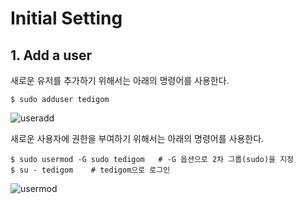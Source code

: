 # Initial Setting
## 1. Add a user

새로운 유저를 추가하기 위해서는 아래의 명령어를 사용한다.
~~~
$ sudo adduser tedigom
~~~
![useradd](https://github.com/Tedigom/study/blob/master/Linux%20Command%20Line/ubuntuStudy/ubuntuPractice_image/useradd.PNG?raw=true)

새로운 사용자에 권한을 부여하기 위해서는 아래의 명령어를 사용한다.
~~~
$ sudo usermod -G sudo tedigom   # -G 옵션으로 2차 그룹(sudo)을 지정
$ su - tedigom    # tedigom으로 로그인
~~~
![usermod](https://github.com/Tedigom/study/blob/master/Linux%20Command%20Line/ubuntuStudy/ubuntuPractice_image/usermod.PNG?raw=true)
